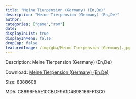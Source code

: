 ```yaml
---
title: "Meine Tierpension (Germany) (En,De)"
description: "Meine Tierpension (Germany) (En,De)"
author: 
categories: ["game","rom"]
date: 
displayInList: true
displayInMenu: false
dropCap: false
featuredImage: /img/gba/Meine Tierpension [Germany].jpg
---
```


Description: Meine Tierpension (Germany) (En,De)

Download: <a style="text-decoration:underline;" href="https://mega.nz/#!WLAA0CyA!MJ2inuYGmFOjp2vwVn-IjgLGVnDp4iEFe5EjOsxW_0Y" target = "_blank" rel = "nofollow" > Meine Tierpension (Germany) (En,De)</a>

Size: 8388608

MD5: C8896F5AE10CBDF9A1D4B98166FF13C0

